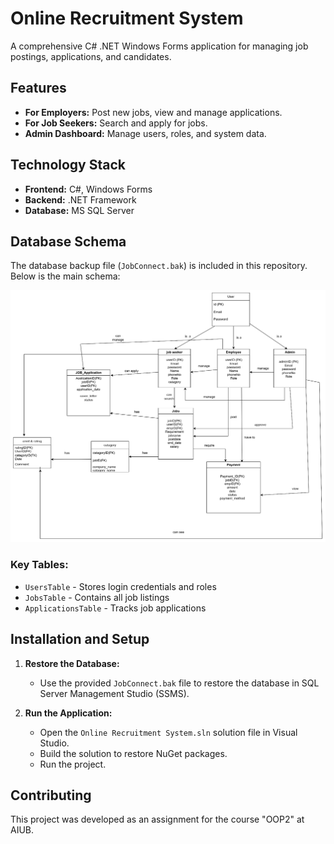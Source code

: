 # Online Recruitment System

A comprehensive C# .NET Windows Forms application for managing job postings, applications, and candidates.

## Features

-   **For Employers:** Post new jobs, view and manage applications.
-   **For Job Seekers:** Search and apply for jobs.
-   **Admin Dashboard:** Manage users, roles, and system data.

## Technology Stack

-   **Frontend:** C#, Windows Forms
-   **Backend:** .NET Framework
-   **Database:** MS SQL Server

## Database Schema

The database backup file (`JobConnect.bak`) is included in this repository. Below is the main schema:

![Database Schema Diagram](jcSchemaDiagram.png) 

### Key Tables:
-   `UsersTable` - Stores login credentials and roles
-   `JobsTable` - Contains all job listings
-   `ApplicationsTable` - Tracks job applications

## Installation and Setup

1.  **Restore the Database:**
    -   Use the provided `JobConnect.bak` file to restore the database in SQL Server Management Studio (SSMS).

2.  **Run the Application:**
    -   Open the `Online Recruitment System.sln` solution file in Visual Studio.
    -   Build the solution to restore NuGet packages.
    -   Run the project.


## Contributing

This project was developed as an assignment for the course "OOP2" at AIUB.
